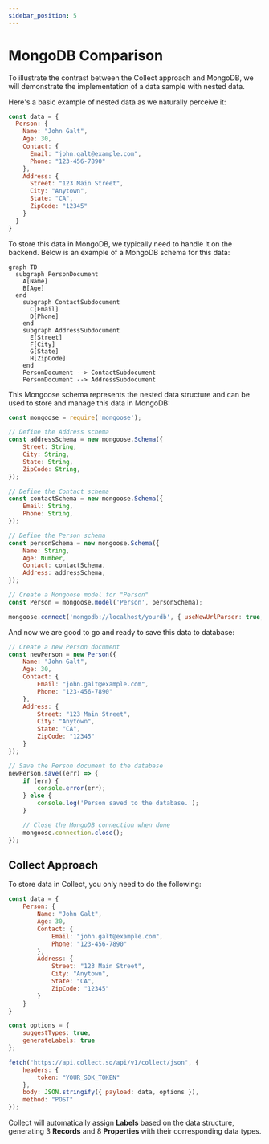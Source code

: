 ```yaml
---
sidebar_position: 5
---
```


# MongoDB Comparison

To illustrate the contrast between the Collect approach and MongoDB, we will demonstrate the implementation of a data sample with nested data.

Here's a basic example of nested data as we naturally perceive it:

```javascript
const data = {
  Person: {
    Name: "John Galt", 
    Age: 30,
    Contact: {
      Email: "john.galt@example.com",
      Phone: "123-456-7890"
    },
    Address: {
      Street: "123 Main Street",
      City: "Anytown",
      State: "CA",
      ZipCode: "12345"
    }
  }
}
```

To store this data in MongoDB, we typically need to handle it on the backend. Below is an example of a MongoDB schema for this data:

```mermaid
graph TD
  subgraph PersonDocument
    A[Name]
    B[Age]
  end  
    subgraph ContactSubdocument
      C[Email]
      D[Phone]
    end
    subgraph AddressSubdocument
      E[Street]
      F[City]
      G[State]
      H[ZipCode]
    end
    PersonDocument --> ContactSubdocument
    PersonDocument --> AddressSubdocument
```



This Mongoose schema represents the nested data structure and can be used to store and manage this data in MongoDB:
```javascript
const mongoose = require('mongoose');

// Define the Address schema
const addressSchema = new mongoose.Schema({
    Street: String,
    City: String,
    State: String,
    ZipCode: String,
});

// Define the Contact schema
const contactSchema = new mongoose.Schema({
    Email: String,
    Phone: String,
});

// Define the Person schema
const personSchema = new mongoose.Schema({
    Name: String,
    Age: Number,
    Contact: contactSchema,
    Address: addressSchema,
});

// Create a Mongoose model for "Person"
const Person = mongoose.model('Person', personSchema);

mongoose.connect('mongodb://localhost/yourdb', { useNewUrlParser: true, useUnifiedTopology: true });
```

And now we are good to go and ready to save this data to database:
```js
// Create a new Person document
const newPerson = new Person({
    Name: "John Galt",
    Age: 30,
    Contact: {
        Email: "john.galt@example.com",
        Phone: "123-456-7890"
    },
    Address: {
        Street: "123 Main Street",
        City: "Anytown",
        State: "CA",
        ZipCode: "12345"
    }
});

// Save the Person document to the database
newPerson.save((err) => {
    if (err) {
        console.error(err);
    } else {
        console.log('Person saved to the database.');
    }

    // Close the MongoDB connection when done
    mongoose.connection.close();
});
```

## Collect Approach

To store data in Collect, you only need to do the following:

```js
const data = {
    Person: {
        Name: "John Galt",
        Age: 30,
        Contact: {
            Email: "john.galt@example.com",
            Phone: "123-456-7890"
        },
        Address: {
            Street: "123 Main Street",
            City: "Anytown",
            State: "CA",
            ZipCode: "12345"
        }
    }
}

const options = {
    suggestTypes: true,
    generateLabels: true
};

fetch("https://api.collect.so/api/v1/collect/json", {
    headers: {
        token: "YOUR_SDK_TOKEN"
    },
    body: JSON.stringify({ payload: data, options }),
    method: "POST"
});
```

Collect will automatically assign **Labels** based on the data structure, generating 3 **Records** and 8 **Properties** 
with their corresponding data types.